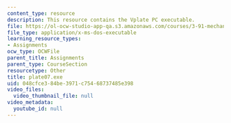 ```yaml
---
content_type: resource
description: This resource contains the Vplate PC executable.
file: https://ol-ocw-studio-app-qa.s3.amazonaws.com/courses/3-91-mechanical-behavior-of-plastics-spring-2007/048cfce384be3971c75468737485e398_plate07.exe
file_type: application/x-ms-dos-executable
learning_resource_types:
- Assignments
ocw_type: OCWFile
parent_title: Assignments
parent_type: CourseSection
resourcetype: Other
title: plate07.exe
uid: 048cfce3-84be-3971-c754-68737485e398
video_files:
  video_thumbnail_file: null
video_metadata:
  youtube_id: null
---
```

